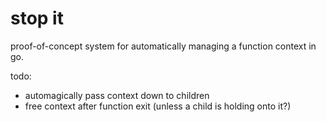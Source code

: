 # stop it

proof-of-concept system for automatically managing a function context in go.

todo:
- automagically pass context down to children
- free context after function exit (unless a child is holding onto it?)
